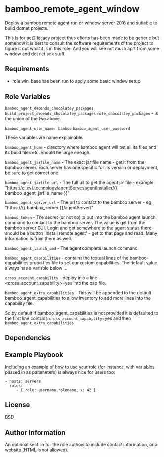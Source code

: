 bamboo_remote_agent_window
=========

Deploy a bamboo remote agent run on window server 2016 and sutiable to build
dotnet projects.

This is for act2 legacy project thus efforts has been made to be generic but
somehow it is best to consult the software requirements of the project to
figure it out what it is in this role. And you will see not much aprt from some
window and dot net sdk stuff.

Requirements
------------

- role win_base has been run to apply some basic window setup.

Role Variables
--------------

`bamboo_agent_depends_chocolatey_packages` 
`build_project_depends_chocolatey_packages`
`role_chocolatey_packages` - is the union of the two above. 

`bamboo_agent_user_name: bamboo`
`bamboo_agent_user_password`

These variables are name explainable.

`bamboo_agent_home` - directory where bamboo agent will put all its files and
 its build files etc. Should be large enough.

`bamboo_agent_jarfile_name` - The exact jar file name - get it from the bamboo
 server. Each server has one specific for its version or deployment, be sure to
 get correct one.

`bamboo_agent_jarfile_url` - The full url to get the agent jar file - example:
 "https://ci.xvt.technology/agentServer/agentInstaller/{{ bamboo_agent_jarfile_name }}"

`bamboo_agent_server_url` - The url to contact to the bamboo server - eg.
 "https://{{ bamboo_server }}/agentServer/"

`bamboo_token` - The secret (or not so) to put into the bamboo agent launch
 command to contact to the bamboo server. The value is get from the bamboo
 server GUI. Login and get somewhere to the agent status there should be a
 button 'Install remote agent' - get to that page and read. Many information is
 from there as well.

`bamboo_agent_launch_cmd` - The agent complete launch command.

`bamboo_agent_capabilities` - contains the textual lines of the
 bamboo-capabilities.properties file to set our custom capabilities.
 The default value always has a variable below ...

`cross_account_capability` - deploy into a line <cross_account_capability>=yes into the cap file.

`bamboo_agent_extra_capabilities` - This will be appended to the default
 bamboo_agent_capabilities to allow inventory to add more lines into the
 capability file.

So by default if bamboo_agent_capabilities is not provided it is defaulted to the first line contains `cross_account_capability`=yes and then `bamboo_agent_extra_capabilities`

Dependencies
------------


Example Playbook
----------------

Including an example of how to use your role (for instance, with variables passed in as parameters) is always nice for users too:

    - hosts: servers
      roles:
         - { role: username.rolename, x: 42 }

License
-------

BSD

Author Information
------------------

An optional section for the role authors to include contact information, or a website (HTML is not allowed).
